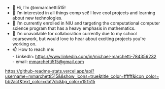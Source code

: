 - 👋 Hi, I’m @mmarchetti515!
- 👀 I’m interested in all things comp sci! I love cool projects and learning about new technologies.
- 🌱 I’m currently enrolled in NIU and targeting the computational computer science program that has a heavy emphasis in mathematics.
- 💞️ I’m unavailable for collaboration currently due to my school coursework, but would love to hear about exciting projects you're working on. 
- 📫 How to reach me:  
      - LinkedIn: https://www.linkedin.com/in/michael-marchetti-784356232  
      - email: mmarchetti515@gmail.com
      
https://github-readme-stats.vercel.app/api?username=mmarchetti515&&show_icons=true&title_color=ffffff&icon_color=bb2acf&text_color=daf7dc&bg_color=151515
<!---
mmarchetti515/mmarchetti515 is a ✨ special ✨ repository because its `README.md` (this file) appears on your GitHub profile.
You can click the Preview link to take a look at your changes.
--->
